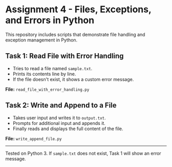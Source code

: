 # Assignment 4 - Files, Exceptions, and Errors in Python

This repository includes scripts that demonstrate file handling and exception management in Python.

## Task 1: Read File with Error Handling
- Tries to read a file named `sample.txt`.
- Prints its contents line by line.
- If the file doesn't exist, it shows a custom error message.

**File:** `read_file_with_error_handling.py`

## Task 2: Write and Append to a File
- Takes user input and writes it to `output.txt`.
- Prompts for additional input and appends it.
- Finally reads and displays the full content of the file.

**File:** `write_append_file.py`

---

Tested on Python 3. If `sample.txt` does not exist, Task 1 will show an error message.
